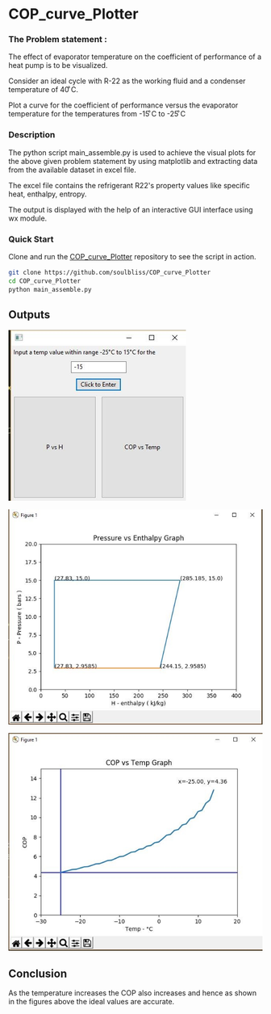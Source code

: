 # COP_curve_Plotter
### The Problem statement :
The effect of evaporator temperature on the coefficient of performance of a heat pump is to be visualized. 

Consider an ideal cycle with R-22 as the working fluid and a condenser temperature of 40  ͦC.

 Plot a curve for the coefficient of performance versus the evaporator temperature for the temperatures from -15  ͦC to -25 ͦC


### Description
The python script main_assemble.py is used to achieve the visual plots for the above given problem statement by using matplotlib and extracting data from the available dataset in excel file. 

The excel file contains the refrigerant R22's property values like specific heat, enthalpy, entropy.

The output is displayed with the help of an interactive GUI interface using wx module.

### Quick Start
Clone and run the [COP_curve_Plotter](https://github.com/soulbliss/COP_curve_Plotter) repository to see the script in action.

```sh
git clone https://github.com/soulbliss/COP_curve_Plotter
cd COP_curve_Plotter
python main_assemble.py
```



## Outputs
![The user enters the input](https://github.com/soulbliss/COP_curve_Plotter/blob/master/Images/1.jpg?raw=true)

![Clicking on the left button, reveals out this graph](https://github.com/soulbliss/COP_curve_Plotter/blob/master/Images/2.jpg?raw=true)

![Clicking on the right button, plots this graph accordingly](https://github.com/soulbliss/COP_curve_Plotter/blob/master/Images/3.jpg?raw=true)


## Conclusion
As the temperature increases the COP also increases and hence as shown in the figures above the ideal values are accurate.
